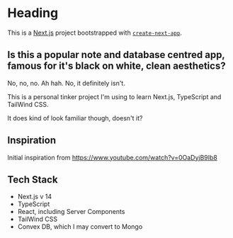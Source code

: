 # Heading

This is a [Next.js](https://nextjs.org/) project bootstrapped with [`create-next-app`](https://github.com/vercel/next.js/tree/canary/packages/create-next-app).

## Is this a popular note and database centred app, famous for it's black on white, clean aesthetics?

No, no, no. Ah hah. No, it definitely isn't.

This is a personal tinker project I'm using to learn Next.js, TypeScript and TailWind CSS.

It does kind of look familiar though, doesn't it?

## Inspiration

Initial inspiration from https://www.youtube.com/watch?v=0OaDyjB9Ib8

## Tech Stack

- Next.js v 14
- TypeScript
- React, including Server Components
- TailWind CSS
- Convex DB, which I may convert to Mongo